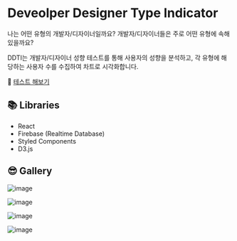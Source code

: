 # Deveolper Designer Type Indicator
나는 어떤 유형의 개발자/디자이너일까요?
개발자/디자이너들은 주로 어떤 유형에 속해있을까요?

DDTI는 개발자/디자이너 성향 테스트를 통해 사용자의 성향을 분석하고, 각 유형에 해당하는 사용자 수를 수집하여 차트로 시각화합니다. 

📝 [테스트 해보기](http://developer-designer-personality-test.s3-website.ap-northeast-2.amazonaws.com/)

## 📚 Libraries
- React
- Firebase (Realtime Database)
- Styled Components
- D3.js

## 😎 Gallery 
![image](https://user-images.githubusercontent.com/36043024/102511486-30226a80-40cc-11eb-904d-fbd9aa8f7933.png)

![image](https://user-images.githubusercontent.com/36043024/102512040-e1290500-40cc-11eb-9ec3-00edf0911120.png)

![image](https://user-images.githubusercontent.com/36043024/102512490-71ffe080-40cd-11eb-9361-1a2335f46955.png)

![image](https://user-images.githubusercontent.com/36043024/102511347-0701da00-40cc-11eb-8b67-5d4ceb7cc7d7.png)
